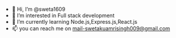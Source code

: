 - 👋 Hi, I’m @sweta1609
- 👀 I’m interested in Full stack development
- 🌱 I’m currently learning Node.js,Express.js,React.js
- 📫 you can reach me on mail-swetakuamrisingh009@gmail.com

<!---
sweta1609/sweta1609 is a ✨ special ✨ repository because its `README.md` (this file) appears on your GitHub profile.
You can click the Preview link to take a look at your changes.
--->

